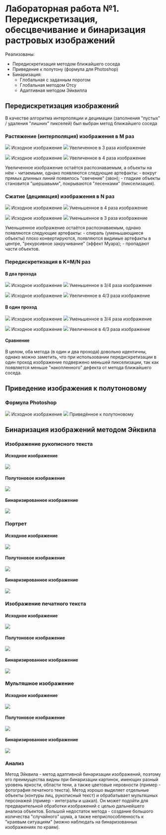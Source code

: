 # Лабораторная работа №1. Передискретизация, обесцвечивание и бинаризация растровых изображений

Реализованы:
- Передискретизация методом ближайшего соседа
- Приведение к полутону (формула для Photoshop)
- Бинаризация:
    - Глобальная с заданным порогом
    - Глобальная методом Отсу
    - Адаптивная методом Эйквилла

## Передискретизация изображений
В качестве алгоритма интерполяции и децимации (заполнения "пустых" / удаления "лишних" пикселей) был выбран метод ближайшего соседа
### Растяжение (интерполяция) изображения в M раз
![](../pictures_src/spiral.png)
Исходное изображение
![](../pictures_results/work_1/sampling/spiral_x3.png)
Увеличенное в 3 раза изображение

![](../pictures_src/corner.png)
Исходное изображение
![](../pictures_results/work_1/sampling/corner_x4.png)
Увеличенное в 4 раза изображение

Увеличенное изображение остаётся распознаваемым, а объекты на нём - читаемыми, однако появляются следующие артефакты:
    - вокруг прямых длинных линий появилось "свечение" (звон);
    - гладкие объекты становится "шершавыми", покрываются "лесенками" (пикселизация).
### Сжатие (децимация) изображения в N раз
![](../pictures_src/spiral.png)
Исходное изображение
![](../pictures_results/work_1/sampling/spiral_sh4.png)
Уменьшенное в 4 раза изображение

![](../pictures_src/corner.png)
Исходное изображение
![](../pictures_results/work_1/sampling/corner_x3.png)
Уменьшенное в 3 раза изображение

Уменьшенное изображение остаётся распознаваемым, однако появляются следующие артефакты:
    - спираль (уменьшающиеся объекты) плохо конвертируются, появляются видимые артефакты в центре, "рекурсивное закручивание" (эффект Муара);
    - пропадают части объектов.

### Передискретизация в K=M/N раз
#### В два прохода
![](../pictures_src/spiral.png)
Исходное изображение
![](../pictures_results/work_1/sampling/spiral_two_x3-4.png)
Уменьшенное в 3/4 раза изображение

![](../pictures_src/corner.png)
Исходное изображение
![](../pictures_results/work_1/sampling/corner_two_x4-3.png)
Увеличенное в 4/3 раза изображение

#### В один проход
![](../pictures_src/spiral.png)
Исходное изображение
![](../pictures_results/work_1/sampling/spiral_one_x3-4.png)
Уменьшенное в 3/4 раза изображение

![](../pictures_src/corner.png)
Исходное изображение
![](../pictures_results/work_1/sampling/corner_one_x4-3.png)
Увеличенное в 4/3 раза изображение

#### Сравнение
В целом, оба метода (в один и два прохода) довольно идентичны, однако можно заметить, что при использовании передискретизации в один проход изображение подвержено меньшей пикселизации, так как появляется меньше "накопленного" дефекта от метода ближайшего соседа.

## Приведение изображения к полутоновому
### Формула Photoshop
![](../pictures_src/japan.png)
Исходное изображение
![](../pictures_results/work_1/semitone/japan_semi.png)
Приведённое к полутоновому

## Бинаризация изображений методом Эйквила

### Изображение рукописного текста

#### Исходное изображение
![](../pictures_src/integral.jpg)

#### Полутоновое изображение
![](../pictures_results/work_1/semitone/integral_semitone.png)

#### Бинаризированное изображение
![](../pictures_src/integral_binary.png)

### Портрет

#### Исходное изображение
![](../pictures_src/nando.jpg)

#### Полутоновое изображение
![](../pictures_results/work_1/semitone/nando_semitone.png)

#### Бинаризированное изображение
![](../pictures_src/nando_binary.png)

### Изображение печатного текста

#### Исходное изображение
![](../pictures_src/random_text.jpg)

#### Полутоновое изображение
![](../pictures_results/work_1/semitone/text_semitone.png)

#### Бинаризированное изображение
![](../pictures_src/text_binary.png)

### Мультяшное изображение

#### Исходное изображение
![](../pictures_src/shakal.png)

#### Полутоновое изображение
![](../pictures_results/work_1/semitone/shakal_semitone.png)

#### Бинаризированное изображение
![](../pictures_src/shakal_binary.png)

### Анализ
Метод Эйквила - метод адаптивной бинаризации изображений, поэтому его преимущества видны при бинаризации картинок, имеющих разный уровень яркости, области тени, а также цветовые неровности (пример - фотография печатного текста).
Метод хорошо выделяет отдельные объекты (контуры лиц, рукописный текст) и обрабатывает мультяшных персонажей (пример - интегралы и шакал). Он может подойти для предварительной обработки изображений с целью дальнейшего анализа объектов.
Большой недостаток метода - создание большого количества "случайного" шума, а также неприспособленность к "краевым ситуациям" (можно наблюдать на бинаризованных изображениях по краям).